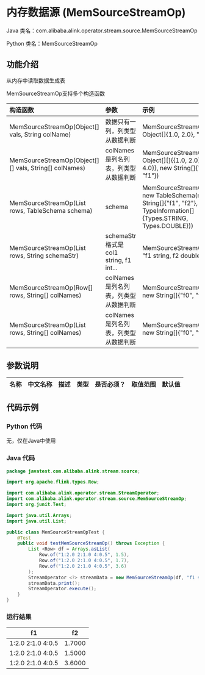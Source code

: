 # 内存数据源 (MemSourceStreamOp)
Java 类名：com.alibaba.alink.operator.stream.source.MemSourceStreamOp

Python 类名：MemSourceStreamOp


## 功能介绍
从内存中读取数据生成表

MemSourceStreamOp支持多个构造函数

|构造函数|参数| 示例 |
|:------|:----|:----|
|MemSourceStreamOp(Object[] vals, String colName)|数据只有一列，列类型从数据判断| MemSourceStreamOp(new Object[]{1.0, 2.0}, "f0")
|MemSourceStreamOp(Object[][] vals, String[] colNames)|colNames是列名列表，列类型从数据判断|MemSourceStreamOp(new Object[][]{{1.0, 2.0}, {3.0, 4.0}}, new String[]{"f0", "f1"})
|MemSourceStreamOp(List <Row> rows, TableSchema schema)|schema|MemSourceStreamOp(df, new TableSchema(new String[]{"f1", "f2"}, new TypeInformation[]{Types.STRING, Types.DOUBLE}))
|MemSourceStreamOp(List <Row> rows, String schemaStr)|schemaStr格式是col1 string, f1 int...|MemSourceStreamOp(df, "f1 string, f2  double")
|MemSourceStreamOp(Row[] rows, String[] colNames)|colNames是列名列表，列类型从数据判断|MemSourceStreamOp(rows, new String[]{"f0", "f1"})
|MemSourceStreamOp(List <Row> rows, String[] colNames)|colNames是列名列表，列类型从数据判断|MemSourceStreamOp(rows, new String[]{"f0", "f1"})


## 参数说明

| 名称 | 中文名称 | 描述 | 类型 | 是否必须？ | 取值范围 | 默认值 |
| --- | --- | --- | --- | --- | --- | --- |



## 代码示例

### Python 代码
无，仅在Java中使用


### Java 代码

```java
package javatest.com.alibaba.alink.stream.source;

import org.apache.flink.types.Row;

import com.alibaba.alink.operator.stream.StreamOperator;
import com.alibaba.alink.operator.stream.source.MemSourceStreamOp;
import org.junit.Test;

import java.util.Arrays;
import java.util.List;

public class MemSourceStreamOpTest {
	@Test
	public void testMemSourceStreamOp() throws Exception {
		List <Row> df = Arrays.asList(
			Row.of("1:2.0 2:1.0 4:0.5", 1.5),
			Row.of("1:2.0 2:1.0 4:0.5", 1.7),
			Row.of("1:2.0 2:1.0 4:0.5", 3.6)
		);
		StreamOperator <?> streamData = new MemSourceStreamOp(df, "f1 string, f2  double");
		streamData.print();
		StreamOperator.execute();
	}
}

```

### 运行结果
f1|f2
---|---
1:2.0 2:1.0 4:0.5|1.7000
1:2.0 2:1.0 4:0.5|1.5000
1:2.0 2:1.0 4:0.5|3.6000
